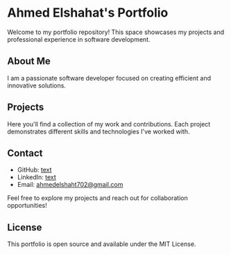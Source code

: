 # Ahmed Elshahat's Portfolio

Welcome to my portfolio repository! This space showcases my projects and professional experience in software development.

## About Me

I am a passionate software developer focused on creating efficient and innovative solutions.

## Projects

Here you'll find a collection of my work and contributions. Each project demonstrates different skills and technologies I've worked with.

## Contact

- GitHub: [text](https://github.com/ahmed-elshahat-702)
- LinkedIn: [text](https://www.linkedin.com/in/ahmed-elshahat-bondok)
- Email: ahmedelshaht702@gmail.com

Feel free to explore my projects and reach out for collaboration opportunities!

## License

This portfolio is open source and available under the MIT License.
